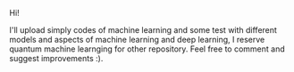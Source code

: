 Hi!

I'll upload simply codes of machine learning and some test with different models and aspects of machine learning and deep learning, I reserve quantum machine learnging for other repository.
Feel free to comment and suggest improvements :).
